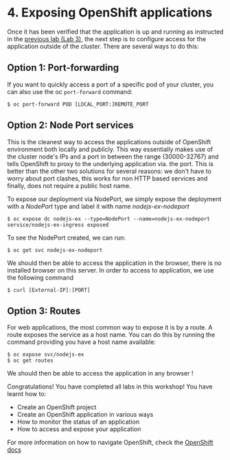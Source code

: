 # 4. Exposing OpenShift applications

Once it has been verified that the application is up and running as instructed in the [previous lab (Lab 3)](../Lab3/README.md), the next step is to configure access for the application outside of the cluster. There are several ways to do this:

## Option 1: Port-forwarding

If you want to quickly access a port of a specific pod of your cluster, you can also use the oc `port-forward` command:

```
$ oc port-forward POD [LOCAL_PORT:]REMOTE_PORT
```

## Option 2: Node Port services

This is the cleanest way to access the applications outside of OpenShift environment both locally and publicly. This way essentially makes use of the cluster node's IPs and a port in between the range (30000-32767) and tells OpenShift to proxy to the underlying application via. the port. This is better than the other two solutions for several reasons: we don't have to worry about port clashes, this works for non HTTP based services and finally, does not require a public host name.

To expose our deployment via NodePort, we simply expose the deployment with a *NodePort* type and label it with name *nodejs-ex-nodeport*

```console
$ oc expose dc nodejs-ex --type=NodePort --name=nodejs-ex-nodeport
service/nodejs-ex-ingress exposed
```

To see the NodePort created, we can run:

```console
$ oc get svc nodejs-ex-nodeport
```

We should then be able to access the application in the browser, there is no installed browser on this server. In order to access to application, we use the following command

```console
$ curl [External-IP]:[PORT]
```

## Option 3: Routes

For web applications, the most common way to expose it is by a route. A route exposes the service as a host name. You can do this by running the command providing you have a host name available:

```
$ oc expose svc/nodejs-ex
$ oc get routes
```

We should then be able to access the application in any browser !


Congratulations! You have completed all labs in this workshop! You have learnt how to:
- Create an OpenShift project
- Create an OpenShift application in various ways
- How to monitor the status of an application
- How to access and expose your application

For more information on how to navigate OpenShift, check the [OpenShift docs](https://docs.openshift.com/dedicated/3/welcome/index.html)
